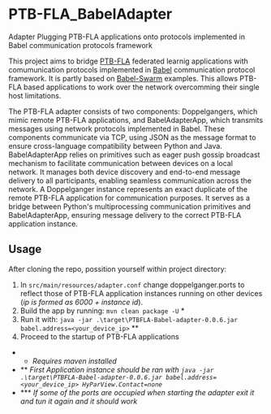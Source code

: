 # PTB-FLA_BabelAdapter
Adapter Plugging PTB-FLA applications onto protocols implemented in Babel communication protocols framework


This project aims to bridge [PTB-FLA](https://github.com/miroslav-popovic/ptbfla) federated learnig applications with comumunication protocols implemented in [Babel](https://codelab.fct.unl.pt/di/research/tardis/wp6/babel) communication protocol framework. It is partly based on [Babel-Swarm](https://codelab.fct.unl.pt/di/research/tardis/wp6/babel-swarm) examples. This allows PTB-FLA based applications to work over the network overcomming their single host limitations.

The PTB-FLA adapter consists of two components: Doppelgangers, which mimic remote PTB-FLA applications, and BabelAdapterApp, which transmits messages using network protocols implemented in Babel. These components communicate via TCP, using JSON as the message format to ensure cross-language compatibility between Python and Java. BabelAdapterApp relies on primitives such as eager push gossip broadcast mechanism to facilitate communication between devices on a local network. It manages both device discovery and end-to-end message delivery to all participants, enabling seamless communication across the network. A Doppelganger instance represents an exact duplicate of the remote PTB-FLA application for communication purposes. It serves as a bridge between Python's multiprocessing communication primitives and BabelAdapterApp, ensuring message delivery to the correct PTB-FLA application instance.


## Usage


After cloning the repo, possition yourself within project directory:
1. In `src/main/resources/adapter.conf` change doppelganger.ports to reflect those of PTB-FLA application instances running on other devices (_ip is formed as 6000 + instance id_). 
2. Build the app by running: `mvn clean package -U` *
3. Run it with: `java -jar .\target\PTBFLA-Babel-adapter-0.0.6.jar babel.address=<your_device_ip>` **
4. Proceed to the startup of PTB-FLA applications

* * _Requires maven installed_
* ** _First Application instance should be ran with `java -jar .\target\PTBFLA-Babel-adapter-0.0.6.jar babel.address=<your_device_ip> HyParView.Contact=none`_ 
* *** _If some of the ports are occupied when starting the adapter exit it  and tun it again and it should work_
